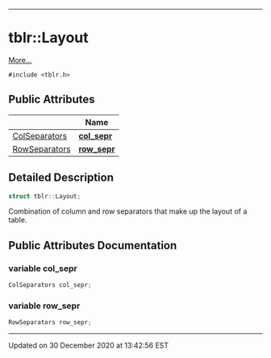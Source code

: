 ---

# tblr::Layout




 [More...](#detailed-description)


`#include <tblr.h>`















## Public Attributes

|                | Name           |
| -------------- | -------------- |
| [ColSeparators](api/Classes/structtblr_1_1_col_separators.md) | **[col_sepr](api/Classes/structtblr_1_1_layout.md#variable-col_sepr)**  |
| [RowSeparators](api/Classes/structtblr_1_1_row_separators.md) | **[row_sepr](api/Classes/structtblr_1_1_layout.md#variable-row_sepr)**  |






## Detailed Description

```cpp
struct tblr::Layout;
```



























Combination of column and row separators that make up the layout of a table. 











## Public Attributes Documentation

### variable col_sepr

```cpp
ColSeparators col_sepr;
```





























### variable row_sepr

```cpp
RowSeparators row_sepr;
```

































-------------------------------

Updated on 30 December 2020 at 13:42:56 EST